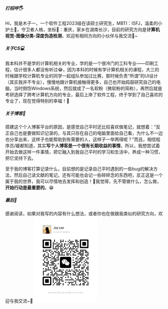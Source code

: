 ##### 打招呼🖐️

Hi，我是木子一，一个软件工程2023级在读硕士研究生，MBTI：ISFJ，温柔的小护士💉，守卫者人格，坐标🚩：重庆，家乡在湖南长沙，目前的研究方向是**计算机视觉-图像分类-深度伪造检测**，欢迎有相同方向的小伙伴与我交流🤗~  

##### 关于CS💻  

我本科并不是学的计算机相关的专业，学的是一个很冷门的工科专业——印刷工程，估计很多人都没有听过😂，因为本科的时候有学计算机相关的课程，大三的时候跟学校计算机专业的同学一起组队参加过比赛，那时候负责“所谓”的UI设计（其实我并不专业），慢慢地跟计算机接触得更多，自己也开始捣鼓研究自己的电脑，当时捯饬Windows系统，然后就成了一名软粉（微软粉的简称），再然后就是考研选择了跨考计算机方向的专业，最后上岸了软件工程，终于学到了自己喜欢的专业了，现在觉得特别的幸福！🥳  

##### 关于博客📄  

搭建这个个人博客平台的原因，是感觉自己平时还比较喜欢做笔记，就想着：“反正自己也是要做知识记录的，与其只存在自己的电脑里面给自己看，为什么不一边也分享出来，这样子也能帮助到有需要的人，这样子一举两得呢？”而且，相信程序员/媛都知道，其实**写个人博客是一个很有长期收益的事情**，所以，我想尝试着开始去做这样一件事情，把它融入到我自己平时的学习和生活中，养成一种习惯，把它坚持下去。  

至于我的博客打算记录什么，目前想的是记录自己平时遇到的一些bug的解决方法，然后自己读文献的笔记，还有可能也会记一些碎碎念的东西吧，反正这是一个属于我的世界，我可以尽情地去发挥和创造！🤠我觉得，先不管做什么，怎么做，**开始行动是最重要的**。😁  

##### 最后👋  

感谢阅读，如果对我写的内容有什么想法，或者你也在做跟我类似的研究方向，欢迎与我交流~🤗
<img src="../../img/wechat.jpg" alt="我的微信" style="width:40%;height:auto;">
